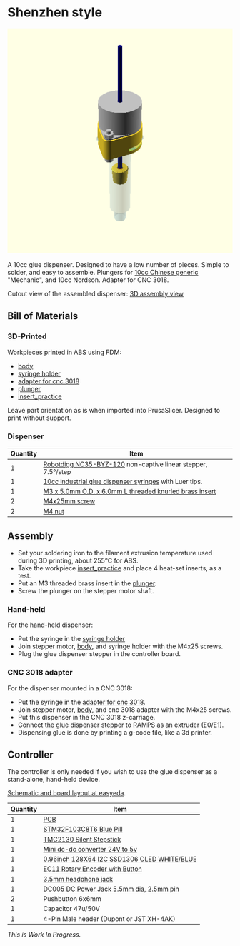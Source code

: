 # Shenzhen style

![](doc/assembly-drawing.png) 

A 10cc glue dispenser. Designed to have a low number of pieces. Simple to solder, and easy to assemble. Plungers for [10cc Chinese generic](https://www.google.com/search?q=10cc+Glue+Adhesive+Dispenser+Industrial+Syringe+Tube+Set+for+Industrial+Dispensing) "Mechanic", and 10cc Nordson. Adapter for CNC 3018.

Cutout view of the assembled dispenser: [3D assembly view](stl/assembly.stl)

## Bill of Materials
### 3D-Printed
Workpieces printed in ABS using FDM:

- [body](stl/body.stl)
- [syringe holder](stl/syringe_holder.stl)
- [adapter for cnc 3018](stl/cnc3018_adapter.stl)
- [plunger](stl/plunger.stl)
- [insert_practice](stl/insert_practice.stl)

Leave part orientation as is when imported into PrusaSlicer. Designed to print without support.

### Dispenser

Quantity|Item
--------|----
1|[Robotdigg NC35-BYZ-120](https://www.robotdigg.com/product/1147/12V-35-captive-or-non-captive-linear-pm-stepper-motor) non-captive linear stepper, 7.5°/step
1|[10cc industrial glue dispenser syringes](https://www.aliexpress.com/item/33025919381.html) with Luer tips. 
1|[M3 x 5.0mm O.D. x 6.0mm L threaded knurled brass insert](https://www.aliexpress.com/item/4000232858343.html)
2|[M4x25mm screw](https://www.aliexpress.com/item/4000197066058.html)
2|[M4 nut](https://www.aliexpress.com/item/32959149109.html)

## Assembly
- Set your soldering iron to the filament extrusion temperature used during 3D printing, about 255°C for ABS.
- Take the workpiece [insert_practice](stl/insert_practice.stl) and place 4 heat-set inserts, as a test. 
- Put an M3 threaded brass insert in the [plunger](stl/plunger.stl).
- Screw the plunger on the stepper motor shaft.
### Hand-held
For the hand-held dispenser:
- Put the syringe in the [syringe holder](stl/syringe_holder.stl)
- Join stepper motor, [body](stl/body.stl), and syringe holder with the M4x25 screws.
- Plug the glue dispenser stepper in the controller board.

### CNC 3018 adapter
For the dispenser mounted in a CNC 3018:
- Put the syringe in the [adapter for cnc 3018](stl/cnc3018_adapter.stl).
- Join stepper motor, [body](stl/body.stl), and cnc 3018 adapter with the M4x25 screws.
- Put this dispenser in the CNC 3018 z-carriage.
- Connect the glue dispenser stepper to RAMPS as an extruder (E0/E1).
- Dispensing glue is done by printing a g-code file, like a 3d printer.

## Controller
The controller is only needed if you wish to use the glue dispenser as a stand-alone, hand-held device. 

[Schematic and board layout at easyeda](http://easyeda.com/koendv/stepper-controller).

Quantity|Item
--------|----
1|[PCB](https://jlcpcb.com/)
1|[STM32F103C8T6 Blue Pill](http://www.aliexpress.com/item/32981849126.html)
1|[TMC2130 Silent Stepstick](https://www.aliexpress.com/item/32970150483.html)
1|[Mini dc-dc converter 24V to 5v](https://www.aliexpress.com/item/32796268715.html)
1|[0.96inch 128X64 I2C SSD1306 OLED WHITE/BLUE](https://www.aliexpress.com/item/32830523451.html)
1|[EC11 Rotary Encoder with Button](https://www.aliexpress.com/item/32915420023.html)
1|[3.5mm headphone jack](https://www.aliexpress.com/item/4000309078079.html)
1|[DC005 DC Power Jack 5.5mm dia, 2.5mm pin](https://www.aliexpress.com/item/4000034340966.html)
2|Pushbutton 6x6mm
1|Capacitor 47u/50V
1|4-Pin Male header (Dupont or JST XH-4AK)


*This is Work In Progress.*
